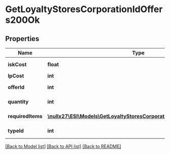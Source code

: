 # GetLoyaltyStoresCorporationIdOffers200Ok

## Properties
Name | Type | Description | Notes
------------ | ------------- | ------------- | -------------
**iskCost** | **float** | isk_cost number | 
**lpCost** | **int** | lp_cost integer | 
**offerId** | **int** | offer_id integer | 
**quantity** | **int** | quantity integer | 
**requiredItems** | [**\nullx27\ESI\Models\GetLoyaltyStoresCorporationIdOffersRequiredItem[]**](GetLoyaltyStoresCorporationIdOffersRequiredItem.md) | required_items array | 
**typeId** | **int** | type_id integer | 

[[Back to Model list]](../README.md#documentation-for-models) [[Back to API list]](../README.md#documentation-for-api-endpoints) [[Back to README]](../README.md)


